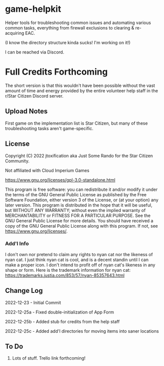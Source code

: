 # game-helpkit
Helper tools for troubleshooting common issues and automating various common tasks, everything from firewall exclusions to clearing & re-acquiring EAC.

(I know the directory structure kinda sucks! I'm working on it!)

I can be reached via Discord.

# Full Credits Forthcoming
The short version is that this wouldn't have been possible without the vast amount of time and energy provided by the entire volunteer help staff in the r/Star Citizen Discord server.

## Upload Notes
First game on the implementation list is Star Citizen, but many of these troubleshooting tasks aren't game-specific.


## License
Copyright (C) 2022 jtoxification aka Just Some Rando for the Star Citizen Community.

Not affiliated with Cloud Imperium Games


https://www.gnu.org/licenses/gpl-3.0-standalone.html

This program is free software: you can redistribute it and/or modify
it under the terms of the GNU General Public License as published by
the Free Software Foundation, either version 3 of the License, or
(at your option) any later version.
This program is distributed in the hope that it will be useful,
but WITHOUT ANY WARRANTY; without even the implied warranty of
MERCHANTABILITY or FITNESS FOR A PARTICULAR PURPOSE.  See the
GNU General Public License for more details.
You should have received a copy of the GNU General Public License
along with this program.  If not, see <https://www.gnu.org/licenses/>.

### Add'l Info
I don't own nor pretend to claim any rights to nyan cat nor the likeness of nyan cat. 
I just think nyan cat is cool, and is a decent standin until I can make a proper icon.
I don't intend to profit off of nyan cat's likeness in any shape or form.
Here is the trademark information for nyan cat: https://trademarks.justia.com/853/57/nyan-85357643.html


## Change Log

2022-12-23  - Initial Commit

2022-12-25a - Fixed double-initialization of App Form

2022-12-25b - Added stub for credits from the help staff

2022-12-25c - Added add'l directories for moving items into saner locations

## To Do

1. Lots of stuff. Trello link forthcoming!